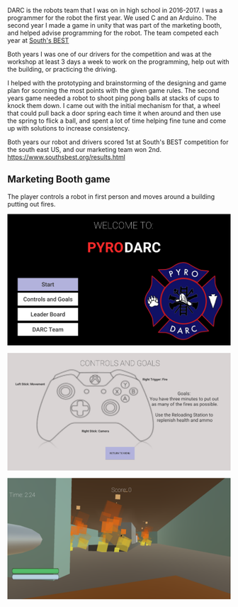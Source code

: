 DARC is the robots team that I was on in high school in 2016-2017.  I was a programmer for the robot the first year.  We used C and an Arduino.  The second year I made a game in unity that was part of the marketing booth, and helped advise programming for the robot.  The team competed each year at [South's BEST](https://www.southsbest.org/index.html)

Both years I was one of our drivers for the competition and was at the workshop at least 3 days a week to work on the programming, help out with the building, or practicing the driving.  

I helped with the prototyping and brainstorming of the designing and game plan for scorning the most points with the given game rules.  The second years game needed a robot to shoot ping pong balls at stacks of cups to knock them down.  I came out with the initial mechanism for that, a wheel that could pull back a door spring each time it when around and then use the spring to flick a ball, and spent a lot of time helping fine tune and come up with solutions to increase consistency.  

Both years our robot and drivers scored 1st at South's BEST competition for the south east US, and our marketing team won 2nd. https://www.southsbest.org/results.html

## Marketing Booth game

The player controls a robot in first person and moves around a building putting out fires.

![image](../Resources/PyroDARC2.png)

![image](../Resources/PyroDARC1.png)

![image](../Resources/PyroDARC3.png)
